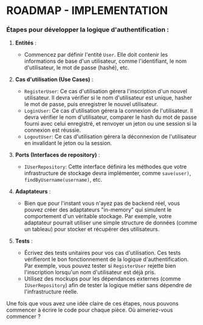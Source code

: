 # ROADMAP - IMPLEMENTATION

### Étapes pour développer la logique d'authentification :

1. **Entités** :
   - Commencez par définir l'entité `User`. Elle doit contenir les informations de base d'un utilisateur, comme l'identifiant, le nom d'utilisateur, le mot de passe (hashé), etc.

2. **Cas d'utilisation (Use Cases)** :
   - `RegisterUser`: Ce cas d'utilisation gérera l'inscription d'un nouvel utilisateur. Il devra vérifier si le nom d'utilisateur est unique, hasher le mot de passe, puis enregistrer le nouvel utilisateur.
   - `LoginUser`: Ce cas d'utilisation gérera la connexion de l'utilisateur. Il devra vérifier le nom d'utilisateur, comparer le hash du mot de passe fourni avec celui enregistré, et renvoyer un jeton ou une session si la connexion est réussie.
   - `LogoutUser`: Ce cas d'utilisation gérera la déconnexion de l'utilisateur en invalidant le jeton ou la session.

3. **Ports (Interfaces de repository)** :
   - `IUserRepository`: Cette interface définira les méthodes que votre infrastructure de stockage devra implémenter, comme `save(user)`, `findByUsername(username)`, etc.

4. **Adaptateurs** :
   - Bien que pour l'instant vous n'ayez pas de backend réel, vous pouvez créer des adaptateurs "in-memory" qui simulent le comportement d'un véritable stockage. Par exemple, votre adaptateur pourrait utiliser une simple structure de données (comme un tableau) pour stocker et récupérer des utilisateurs.

5. **Tests** :
   - Écrivez des tests unitaires pour vos cas d'utilisation. Ces tests vérifieront le bon fonctionnement de la logique d'authentification. Par exemple, vous pouvez tester si `RegisterUser` rejette bien l'inscription lorsqu'un nom d'utilisateur est déjà pris.
   - Utilisez des mockups pour les dépendances externes (comme `IUserRepository`) afin de tester la logique métier sans dépendre de l'infrastructure réelle.

Une fois que vous avez une idée claire de ces étapes, nous pouvons commencer à écrire le code pour chaque pièce. Où aimeriez-vous commencer ?